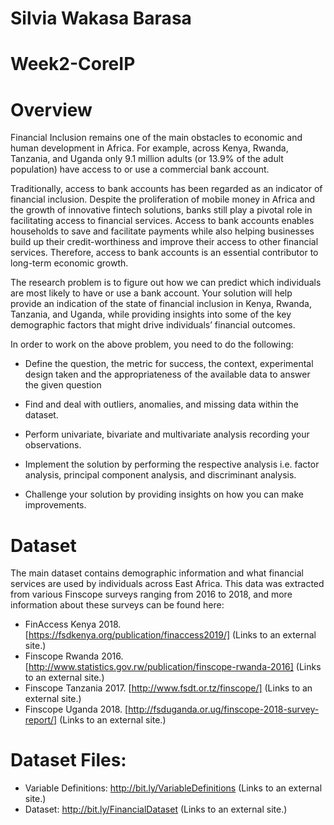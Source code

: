 # Silvia Wakasa Barasa
# Week2-CoreIP
# Overview
Financial Inclusion remains one of the main obstacles to economic and human development in Africa. For example, across Kenya, Rwanda, Tanzania, and Uganda only 9.1 million adults (or 13.9% of the adult population) have access to or use a commercial bank account.

Traditionally, access to bank accounts has been regarded as an indicator of financial inclusion. Despite the proliferation of mobile money in Africa and the growth of innovative fintech solutions, banks still play a pivotal role in facilitating access to financial services. Access to bank accounts enables households to save and facilitate payments while also helping businesses build up their credit-worthiness and improve their access to other financial services. Therefore, access to bank accounts is an essential contributor to long-term economic growth.

The research problem is to figure out how we can predict which individuals are most likely to have or use a bank account. Your solution will help provide an indication of the state of financial inclusion in Kenya, Rwanda, Tanzania, and Uganda, while providing insights into some of the key demographic factors that might drive individuals’ financial outcomes.

In order to work on the above problem, you need to do the following:

- Define the question, the metric for success, the context, experimental design taken and the appropriateness of the available data to answer the given question

- Find and deal with outliers, anomalies, and missing data within the dataset.

- Perform univariate, bivariate and multivariate analysis recording your observations.

- Implement the solution by performing the respective analysis i.e. factor analysis, principal component analysis, and discriminant analysis.

- Challenge your solution by providing insights on how you can make improvements.

# Dataset
The main dataset contains demographic information and what financial services are used by individuals across East Africa. This data was extracted from various Finscope surveys ranging from 2016 to 2018, and more information about these surveys can be found here:

- FinAccess Kenya 2018. [https://fsdkenya.org/publication/finaccess2019/] (Links to an external site.) 
- Finscope Rwanda 2016. [http://www.statistics.gov.rw/publication/finscope-rwanda-2016] (Links to an external site.) 
- Finscope Tanzania 2017. [http://www.fsdt.or.tz/finscope/] (Links to an external site.) 
- Finscope Uganda 2018. [http://fsduganda.or.ug/finscope-2018-survey-report/] (Links to an external site.)

# Dataset Files:
- Variable Definitions: http://bit.ly/VariableDefinitions (Links to an external site.) 
- Dataset: http://bit.ly/FinancialDataset (Links to an external site.)

